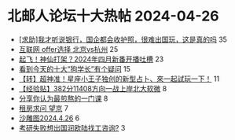 # 北邮人论坛十大热帖 2024-04-26

- [[求助]我才听说银行，国企都会收护照，很难出国玩，这是真的吗](https://bbs.byr.cn/article/Job/2211093) 35
- [互联网 offer选择 北京vs杭州](https://bbs.byr.cn/article/WorkLife/1214014) 25
- [起飞！神仙打架？2024年四月新番开播吐槽](https://bbs.byr.cn/article/Comic/633532) 23
- [看到今天的十大“狗学长”有个疑问](https://bbs.byr.cn/article/Talking/6415802) 15
- [【转】超神准！星座小王子独创的新型占卜、來一起試玩一下！](https://bbs.byr.cn/article/Constellations/326533) 11
- [【经验贴】382分11408方向一战上岸北大软微](https://bbs.byr.cn/article/AimGraduate/1229757) 8
- [分享你认为最煎熬的一门课](https://bbs.byr.cn/article/StudyShare/207432) 8
- [租房求问 望京](https://bbs.byr.cn/article/Home/137429) 7
- [沙雕图2024.4.26](https://bbs.byr.cn/article/Picture/3361268) 6
- [考研失败想出国润欧陆找工咨询?](https://bbs.byr.cn/article/GoAbroad/397220) 3


